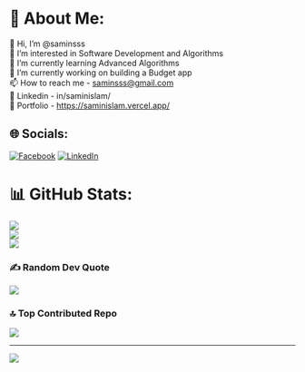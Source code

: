 # 💫 About Me:
👋 Hi, I’m @saminsss<br>👀 I’m interested in Software Development and Algorithms<br>🌱 I’m currently learning Advanced Algorithms<br>💞️ I’m currently working on building a Budget app<br>📫 How to reach me - saminsss@gmail.com<br>🔗 Linkedin - in/saminislam/<br>🔗 Portfolio - https://saminislam.vercel.app/


## 🌐 Socials:
[![Facebook](https://img.shields.io/badge/Facebook-%231877F2.svg?logo=Facebook&logoColor=white)](https://facebook.com/samin.t.islam) [![LinkedIn](https://img.shields.io/badge/LinkedIn-%230077B5.svg?logo=linkedin&logoColor=white)](https://linkedin.com/in/saminislam) 

# 📊 GitHub Stats:
![](https://github-readme-stats.vercel.app/api?username=saminsss&theme=dark&hide_border=false&include_all_commits=false&count_private=false)<br/>
![](https://github-readme-streak-stats.herokuapp.com/?user=saminsss&theme=dark&hide_border=false)<br/>
![](https://github-readme-stats.vercel.app/api/top-langs/?username=saminsss&theme=dark&hide_border=false&include_all_commits=false&count_private=false&layout=compact)

### ✍️ Random Dev Quote
![](https://quotes-github-readme.vercel.app/api?type=horizontal&theme=radical)

### 🔝 Top Contributed Repo
![](https://github-contributor-stats.vercel.app/api?username=saminsss&limit=5&theme=dark&combine_all_yearly_contributions=true)

---
[![](https://visitcount.itsvg.in/api?id=saminsss&icon=0&color=0)](https://visitcount.itsvg.in)
